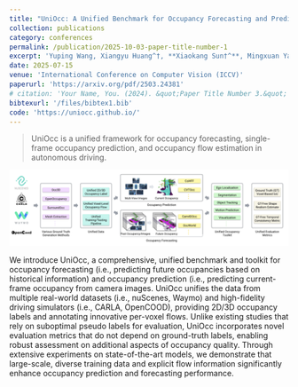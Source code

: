 ```yaml
---
title: "UniOcc: A Unified Benchmark for Occupancy Forecasting and Prediction in Autonomous Driving"
collection: publications
category: conferences
permalink: /publication/2025-10-03-paper-title-number-1
excerpt: 'Yuping Wang, Xiangyu Huang^†, **Xiaokang Sun†^**, Mingxuan Yan, Shuo Xing, Zhengzhong Tu, Jiachen Li'
date: 2025-07-15
venue: 'International Conference on Computer Vision (ICCV)'
paperurl: 'https://arxiv.org/pdf/2503.24381'
# citation: 'Your Name, You. (2024). &quot;Paper Title Number 3.&quot; <i>GitHub Journal of Bugs</i>. 1(3).'
bibtexurl: '/files/bibtex1.bib'
code: 'https://uniocc.github.io/'
---
```


> UniOcc is a unified framework for occupancy forecasting, single-frame occupancy prediction, and occupancy flow estimation in autonomous driving.

![ff](/images/uniocc_banner.png)

We introduce UniOcc, a comprehensive, unified benchmark and toolkit for occupancy forecasting (i.e., predicting future occupancies based on historical information) and occupancy prediction (i.e., predicting current-frame occupancy from camera images. UniOcc unifies the data from multiple real-world datasets (i.e., nuScenes, Waymo) and high-fidelity driving simulators (i.e., CARLA, OpenCOOD), providing 2D/3D occupancy labels and annotating innovative per-voxel flows. Unlike existing studies that rely on suboptimal pseudo labels for evaluation, UniOcc incorporates novel evaluation metrics that do not depend on ground-truth labels, enabling robust assessment on additional aspects of occupancy quality. Through extensive experiments on state-of-the-art models, we demonstrate that large-scale, diverse training data and explicit flow information significantly enhance occupancy prediction and forecasting performance.


